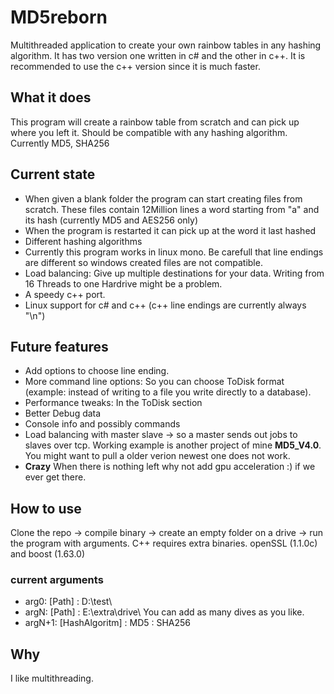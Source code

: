 # MD5reborn
Multithreaded application to create your own rainbow tables in any hashing algorithm. It has two version one written in c# and the other in c++. It is recommended to use the c++ version since it is much faster.

## What it does
This program will create a rainbow table from scratch and can pick up where you left it.
Should be compatible with any hashing algorithm. Currently MD5, SHA256

## Current state
* When given a blank folder the program can start creating files from scratch. These files contain 12Million lines a word starting from "a" and its hash (currently MD5 and AES256 only)
* When the program is restarted it can pick up at the word it last hashed
* Different hashing algorithms
* Currently this program works in linux mono. Be carefull that line endings are different so windows created files are not compatible.
* Load balancing: Give up multiple destinations for your data. Writing from 16 Threads to one Hardrive might be a problem.
* A speedy c++ port.
* Linux support for c# and c++ (c++ line endings are currently always "\n")

## Future features
* Add options to choose line ending.
* More command line options: So you can choose ToDisk format (example: instead of writing to a file you write directly to a database).
* Performance tweaks: In the ToDisk section
* Better Debug data
* Console info and possibly commands
* Load balancing with master slave -> so a master sends out jobs to slaves over tcp. Working example is another project of mine  **MD5_V4.0**. You might want to pull a older verion newest one does not work.
* **Crazy** When there is nothing left why not add gpu acceleration :) if we ever get there.

## How to use
Clone the repo -> compile binary -> create an empty folder on a drive -> run the program with arguments.
C++ requires extra binaries. openSSL (1.1.0c) and boost (1.63.0)

### current arguments

- arg0: [Path] : D:\\test\
- argN: [Path] : E:\\extra\drive\  You can add as many dives as you like.
- argN+1: [HashAlgoritm] : MD5 : SHA256

## Why
I like multithreading.
